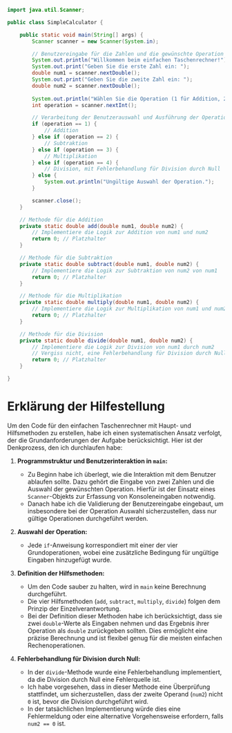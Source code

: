 ```java
import java.util.Scanner;

public class SimpleCalculator {

    public static void main(String[] args) {
        Scanner scanner = new Scanner(System.in);

        // Benutzereingabe für die Zahlen und die gewünschte Operation
        System.out.println("Willkommen beim einfachen Taschenrechner!");
        System.out.print("Geben Sie die erste Zahl ein: ");
        double num1 = scanner.nextDouble();
        System.out.print("Geben Sie die zweite Zahl ein: ");
        double num2 = scanner.nextDouble();
        
        System.out.println("Wählen Sie die Operation (1 für Addition, 2 für Subtraktion, 3 für Multiplikation, 4 für Division): ");
        int operation = scanner.nextInt();

        // Verarbeitung der Benutzerauswahl und Ausführung der Operation
        if (operation == 1) {
            // Addition
        } else if (operation == 2) {
            // Subtraktion
        } else if (operation == 3) {
            // Multiplikation
        } else if (operation == 4) {
            // Division, mit Fehlerbehandlung für Division durch Null
        } else {
            System.out.println("Ungültige Auswahl der Operation.");
        }

        scanner.close();
    }

    // Methode für die Addition
    private static double add(double num1, double num2) {
        // Implementiere die Logik zur Addition von num1 und num2
        return 0; // Platzhalter
    }

    // Methode für die Subtraktion
    private static double subtract(double num1, double num2) {
        // Implementiere die Logik zur Subtraktion von num2 von num1
        return 0; // Platzhalter
    }

    // Methode für die Multiplikation
    private static double multiply(double num1, double num2) {
        // Implementiere die Logik zur Multiplikation von num1 und num2
        return 0; // Platzhalter
    }

    // Methode für die Division
    private static double divide(double num1, double num2) {
        // Implementiere die Logik zur Division von num1 durch num2
        // Vergiss nicht, eine Fehlerbehandlung für Division durch Null hinzuzufügen
        return 0; // Platzhalter
    }

}
```



# Erklärung der Hilfestellung

Um den Code für den einfachen Taschenrechner mit Haupt- und Hilfsmethoden zu erstellen, habe ich einen systematischen Ansatz verfolgt, der die Grundanforderungen der Aufgabe berücksichtigt. Hier ist der Denkprozess, den ich durchlaufen habe:

1. **Programmstruktur und Benutzerinteraktion in `main`:**
   - Zu Beginn habe ich überlegt, wie die Interaktion mit dem Benutzer ablaufen sollte. Dazu gehört die Eingabe von zwei Zahlen und die Auswahl der gewünschten Operation. Hierfür ist der Einsatz eines `Scanner`-Objekts zur Erfassung von Konsoleneingaben notwendig.
   - Danach habe ich die Validierung der Benutzereingabe eingebaut, um insbesondere bei der Operation Auswahl sicherzustellen, dass nur gültige Operationen durchgeführt werden.

2. **Auswahl der Operation:**
   - Jede `if`-Anweisung korrespondiert mit einer der vier Grundoperationen, wobei eine zusätzliche Bedingung für ungültige Eingaben hinzugefügt wurde.

3. **Definition der Hilfsmethoden:**
   - Um den Code sauber zu halten, wird in `main` keine Berechnung durchgeführt.
   - Die vier Hilfsmethoden (`add`, `subtract`, `multiply`, `divide`) folgen dem Prinzip der Einzelverantwortung.
   - Bei der Definition dieser Methoden habe ich berücksichtigt, dass sie zwei `double`-Werte als Eingaben nehmen und das Ergebnis ihrer Operation als `double` zurückgeben sollten. Dies ermöglicht eine präzise Berechnung und ist flexibel genug für die meisten einfachen Rechenoperationen.

4. **Fehlerbehandlung für Division durch Null:**
   - In der `divide`-Methode wurde eine Fehlerbehandlung implementiert, da die Division durch Null eine Fehlerquelle ist. 
   - Ich habe vorgesehen, dass in dieser Methode eine Überprüfung stattfindet, um sicherzustellen, dass der zweite Operand (`num2`) nicht `0` ist, bevor die Division durchgeführt wird. 
   - In der tatsächlichen Implementierung würde dies eine Fehlermeldung oder eine alternative Vorgehensweise erfordern, falls `num2 == 0` ist.
